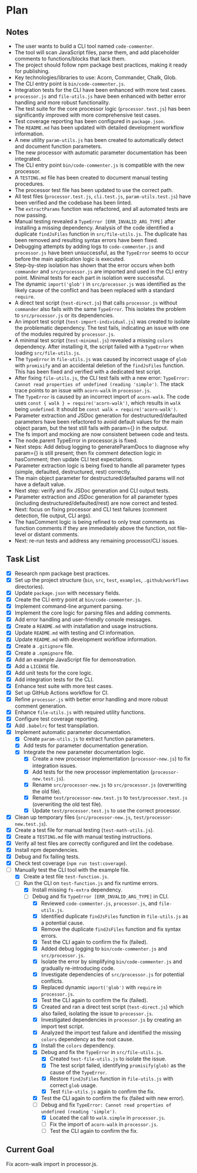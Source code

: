 # Plan

## Notes

- The user wants to build a CLI tool named `code-commenter`.
- The tool will scan JavaScript files, parse them, and add placeholder comments to functions/blocks that lack them.
- The project should follow npm package best practices, making it ready for publishing.
- Key technologies/libraries to use: Acorn, Commander, Chalk, Glob.
- The CLI entry point is `bin/code-commenter.js`.
- Integration tests for the CLI have been enhanced with more test cases.
- `processor.js` and `file-utils.js` have been enhanced with better error handling and more robust functionality.
- The test suite for the core processor logic (`processor.test.js`) has been significantly improved with more comprehensive test cases.
- Test coverage reporting has been configured in `package.json`.
- The `README.md` has been updated with detailed development workflow information.
- A new utility `param-utils.js` has been created to automatically detect and document function parameters.
- The new processor with automatic parameter documentation has been integrated.
- The CLI entry point `bin/code-commenter.js` is compatible with the new processor.
- A `TESTING.md` file has been created to document manual testing procedures.
- The processor test file has been updated to use the correct path.
- All test files (`processor.test.js`, `cli.test.js`, `param-utils.test.js`) have been verified and the codebase has been linted.
- The `extractParams` function was refactored, and all automated tests are now passing.
- Manual testing revealed a `TypeError [ERR_INVALID_ARG_TYPE]` after installing a missing dependency. Analysis of the code identified a duplicate `findJsFiles` function in `src/file-utils.js`. The duplicate has been removed and resulting syntax errors have been fixed.
- Debugging attempts by adding logs to `code-commenter.js` and `processor.js` have been unsuccessful, as the `TypeError` seems to occur before the main application logic is executed.
- Step-by-step isolation has shown that the error occurs when both `commander` and `src/processor.js` are imported and used in the CLI entry point. Minimal tests for each part in isolation were successful.
- The dynamic `import('glob')` in `src/processor.js` was identified as the likely cause of the conflict and has been replaced with a standard `require`.
- A direct test script (`test-direct.js`) that calls `processor.js` without `commander` also fails with the same `TypeError`. This isolates the problem to `src/processor.js` or its dependencies.
- An import test script (`test-import-individual.js`) was created to isolate the problematic dependency. The test fails, indicating an issue with one of the modules required by `processor.js`.
- A minimal test script (`test-minimal.js`) revealed a missing `colors` dependency. After installing it, the script failed with a `TypeError` when loading `src/file-utils.js`.
- The `TypeError` in `file-utils.js` was caused by incorrect usage of `glob` with `promisify` and an accidental deletion of the `findJsFiles` function. This has been fixed and verified with a dedicated test script.
- After fixing `file-utils.js`, the CLI test fails with a new error: `TypeError: Cannot read properties of undefined (reading 'simple')`. The stack trace points to an issue with `acorn-walk` in `processor.js`.
- The `TypeError` is caused by an incorrect import of `acorn-walk`. The code uses `const { walk } = require('acorn-walk')`, which results in `walk` being `undefined`. It should be `const walk = require('acorn-walk')`.
- Parameter extraction and JSDoc generation for destructured/defaulted parameters have been refactored to avoid default values for the main object param, but the test still fails with param={} in the output.
- The fs import and mocking are now consistent between code and tests.
- The node.parent TypeError in processor.js is fixed.
- Next steps: Add debug logging to generateParamDocs to diagnose why param={} is still present; then fix comment detection logic in hasComment; then update CLI test expectations.
- Parameter extraction logic is being fixed to handle all parameter types (simple, defaulted, destructured, rest) correctly.
- The main object parameter for destructured/defaulted params will not have a default value.
- Next step: verify and fix JSDoc generation and CLI output tests.
- Parameter extraction and JSDoc generation for all parameter types (including destructured/defaulted/rest) are now correct and tested.
- Next: focus on fixing processor and CLI test failures (comment detection, file output, CLI args).
- The hasComment logic is being refined to only treat comments as function comments if they are immediately above the function, not file-level or distant comments.
- Next: re-run tests and address any remaining processor/CLI issues.

## Task List

- [x] Research npm package best practices.
- [x] Set up the project structure (`bin`, `src`, `test`, `examples`, `.github/workflows` directories).
- [x] Update `package.json` with necessary fields.
- [x] Create the CLI entry point at `bin/code-commenter.js`.
- [x] Implement command-line argument parsing.
- [x] Implement the core logic for parsing files and adding comments.
- [x] Add error handling and user-friendly console messages.
- [x] Create a `README.md` with installation and usage instructions.
- [x] Update `README.md` with testing and CI information.
- [x] Update `README.md` with development workflow information.
- [x] Create a `.gitignore` file.
- [x] Create a `.npmignore` file.
- [x] Add an example JavaScript file for demonstration.
- [x] Add a `LICENSE` file.
- [x] Add unit tests for the core logic.
- [x] Add integration tests for the CLI.
- [x] Enhance test suite with more test cases.
- [x] Set up GitHub Actions workflow for CI.
- [x] Refine `processor.js` with better error handling and more robust comment generation.
- [x] Enhance `file-utils.js` with required utility functions.
- [x] Configure test coverage reporting.
- [x] Add `.babelrc` for test transpilation.
- [x] Implement automatic parameter documentation.
  - [x] Create `param-utils.js` to extract function parameters.
  - [x] Add tests for parameter documentation generation.
  - [x] Integrate the new parameter documentation logic.
    - [x] Create a new processor implementation (`processor-new.js`) to fix integration issues.
    - [x] Add tests for the new processor implementation (`processor-new.test.js`).
    - [x] Rename `src/processor-new.js` to `src/processor.js` (overwriting the old file).
    - [x] Rename `test/processor-new.test.js` to `test/processor.test.js` (overwriting the old test file).
    - [x] Update `test/processor.test.js` to use the correct processor.
- [x] Clean up temporary files (`src/processor-new.js`, `test/processor-new.test.js`).
- [x] Create a test file for manual testing (`test-math-utils.js`).
- [x] Create a `TESTING.md` file with manual testing instructions.
- [x] Verify all test files are correctly configured and lint the codebase.
- [x] Install npm dependencies.
- [x] Debug and fix failing tests.
- [x] Check test coverage (`npm run test:coverage`).
- [ ] Manually test the CLI tool with the example file.
  - [x] Create a test file `test-function.js`.
  - [ ] Run the CLI on `test-function.js` and fix runtime errors.
    - [x] Install missing `fs-extra` dependency.
    - [ ] Debug and fix `TypeError [ERR_INVALID_ARG_TYPE]` in CLI.
      - [x] Reviewed `code-commenter.js`, `processor.js`, and `file-utils.js`.
      - [x] Identified duplicate `findJsFiles` function in `file-utils.js` as a potential cause.
      - [x] Remove the duplicate `findJsFiles` function and fix syntax errors.
      - [x] Test the CLI again to confirm the fix (failed).
      - [x] Added debug logging to `bin/code-commenter.js` and `src/processor.js`.
      - [x] Isolate the error by simplifying `bin/code-commenter.js` and gradually re-introducing code.
      - [x] Investigate dependencies of `src/processor.js` for potential conflicts.
      - [x] Replaced dynamic `import('glob')` with `require` in `processor.js`.
      - [x] Test the CLI again to confirm the fix (failed).
      - [x] Created and ran a direct test script (`test-direct.js`) which also failed, isolating the issue to `processor.js`.
      - [x] Investigated dependencies in `processor.js` by creating an import test script.
      - [x] Analyzed the import test failure and identified the missing `colors` dependency as the root cause.
      - [x] Install the `colors` dependency.
      - [x] Debug and fix the `TypeError` in `src/file-utils.js`.
        - [x] Created `test-file-utils.js` to isolate the issue.
        - [x] The test script failed, identifying `promisify(glob)` as the cause of the `TypeError`.
        - [x] Restore `findJsFiles` function in `file-utils.js` with correct `glob` usage.
        - [x] Test `file-utils.js` again to confirm the fix.
      - [x] Test the CLI again to confirm the fix (failed with new error).
      - [ ] Debug and fix `TypeError: Cannot read properties of undefined (reading 'simple')`.
        - [x] Located the call to `walk.simple` in `processor.js`.
        - [ ] Fix the import of `acorn-walk` in `processor.js`.
        - [ ] Test the CLI again to confirm the fix.

## Current Goal

Fix acorn-walk import in processor.js.
